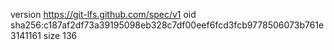 version https://git-lfs.github.com/spec/v1
oid sha256:c187af2df73a39195098eb328c7df00eef6fcd3fcb9778506073b761e3141161
size 136
